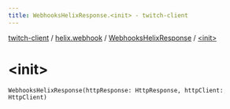 ```yaml
---
title: WebhooksHelixResponse.<init> - twitch-client
---
```


[twitch-client](../../index.html) / [helix.webhook](../index.html) / [WebhooksHelixResponse](index.html) / [&lt;init&gt;](./-init-.html)

# &lt;init&gt;

`WebhooksHelixResponse(httpResponse: HttpResponse, httpClient: HttpClient)`